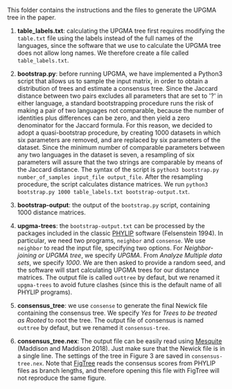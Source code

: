 This folder contains the instructions and the files to generate the UPGMA tree in the paper.

1. **table_labels.txt**: calculating the UPGMA tree first requires modifying the ```table.txt``` file using the labels instead of the full names of the languages, since the software that we use to calculate the UPGMA tree does not allow long names. We therefore create a file called ```table_labels.txt```. 

2. **bootstrap.py**: before running UPGMA, we have implemented a Python3 script that allows us to sample the input matrix, in order to obtain a distribution of trees and estimate a consensus tree. Since the Jaccard distance between two pairs excludes all parameters that are set to '?' in either language, a standard bootstrapping procedure runs the risk of making a pair of two languages not comparable, because the number of identities plus differences can be zero, and then yield a zero denominator for the Jaccard formula. For this reason, we decided to adopt a quasi-bootstrap procedure, by creating 1000 datasets in which six parameters are removed, and are replaced by six parameters of the dataset. Since the minimum number of comparable parameters between any two languages in the dataset is seven, a resampling of six parameters will assure that the two strings are comparable by means of the Jaccard distance. The syntax of the script is ```python3 bootstrap.py number_of_samples input_file output_file```. After the resampling procedure, the script calculates distance matrices. We run ```python3 bootstrap.py 1000 table_labels.txt bootstrap-output.txt```.

3. **bootstrap-output**: the output of the ```bootstrap.py``` script, containing 1000 distance matrices. 

4. **upgma-trees**: the ```bootstrap-output.txt``` can be processed by the packages included in the classic [PHYLIP](http://evolution.genetics.washington.edu/phylip.html) software (Felsenstein 1994). In particular, we need two programs, ```neighbor``` and ```consense```. We use ```neighbor``` to read the input file, specifying two options. For *Neighbor-joining or UPGMA tree*, we specify *UPGMA*. From *Analyze Multiple data sets*, we specify *1000*. We are then asked to provide a random seed, and the software will start calculating UPGMA trees for our distance matrices. The output file is called ```outtree``` by defaut, but we renamed it ```upgma-trees``` to avoid future clashes (since this is the default name of all PHYLIP programs).

5. **consensus_tree**: we use ```consense``` to generate the final Newick file containing the consensus tree. We specify *Yes* for *Trees to be treated as Rooted* to root the tree. The output file of consensus is named ```outtree``` by defaut, but we renamed it ```consensus-tree```.

6. **consensus_tree.nex**: The output file can be easily read using [Mesquite](http://www.mesquiteproject.org) (Maddison and Maddison 2018). Just make sure that the Newick file is in a single line. The settings of the tree in Figure 3 are saved in ```consensus-tree.nex```. Note that [FigTree](http://tree.bio.ed.ac.uk/software/figtree/) reads the consensus scores from PHYLIP files as branch lengths, and therefore opening this file with FigTree will not reproduce the same figure.
